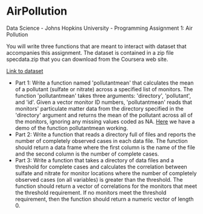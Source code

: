 # AirPollution
Data Science - Johns Hopkins University - Programming Assignment 1: Air Pollution

You will write three functions that are meant to interact with dataset that accompanies this assignment. The dataset is contained in a zip file specdata.zip that you can download from the Coursera web site.

[Link to dataset](https://d396qusza40orc.cloudfront.net/rprog%2Fdata%2Fspecdata.zip)

* Part 1: Write a function named 'pollutantmean' that calculates the mean of a pollutant (sulfate or nitrate) across a specified list of monitors. The function 'pollutantmean' takes three arguments: 'directory', 'pollutant', and 'id'. Given a vector monitor ID numbers, 'pollutantmean' reads that monitors' particulate matter data from the directory specified in the 'directory' argument and returns the mean of the pollutant across all of the monitors, ignoring any missing values coded as NA. [Here](./check_pollutantmean.pdf) we have a demo of the function pollutantmean working.
* Part 2: Write a function that reads a directory full of files and reports the number of completely observed cases in each data file. The function should return a data frame where the first column is the name of the file and the second column is the number of complete cases. 
* Part 3: Write a function that takes a directory of data files and a threshold for complete cases and calculates the correlation between sulfate and nitrate for monitor locations where the number of completely observed cases (on all variables) is greater than the threshold. The function should return a vector of correlations for the monitors that meet the threshold requirement. If no monitors meet the threshold requirement, then the function should return a numeric vector of length 0.

